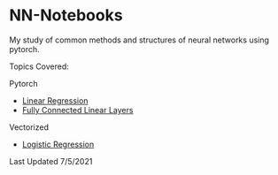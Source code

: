 # NN-Notebooks

My study of common methods and structures of neural networks using pytorch.

Topics Covered:

Pytorch
- [Linear Regression](https://nbviewer.jupyter.org/github/RobbiePlata/NN-Notebooks/blob/master/Linear%20Regression/Linear%20Regression.ipynb)
- [Fully Connected Linear Layers](https://nbviewer.jupyter.org/github/RobbiePlata/NN-Notebooks/blob/master/NN%20Fully%20Connected/Basic%20NN.ipynb)

Vectorized
- [Logistic Regression](https://nbviewer.jupyter.org/github/RobbiePlata/NN-Notebooks/blob/master/Vectorized/Logistic%20Regression/Logistic%20Regression.ipynb)

Last Updated 7/5/2021
